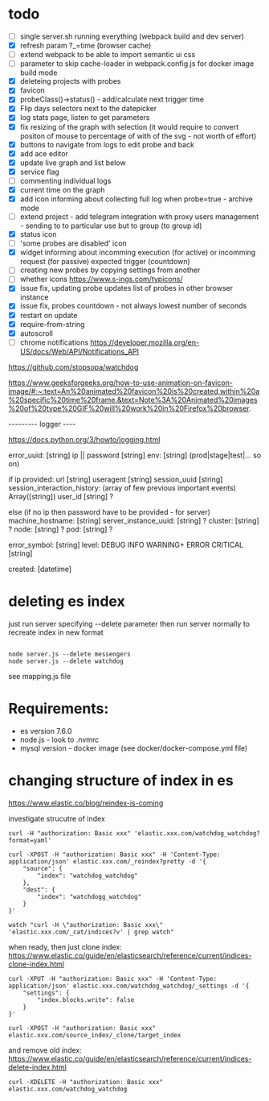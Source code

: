 
# todo

- [ ] single server.sh running everything (webpack build and dev server)
- [x] refresh param ?_=time (browser cache)
- [ ] extend webpack to be able to import semantic ui css
- [ ] parameter to skip cache-loader in webpack.config.js for docker image build mode
- [x] deleteing projects with probes
- [x] favicon
- [x] probeClass()->status() - add/calculate next trigger time
- [x] Flip days selectors next to the datepicker
- [x] log stats page, listen to get parameters
- [x] fix resizing of the graph with selection (it would require to convert positon of mouse to percentage of with of the svg - not worth of effort)
- [x] buttons to navigate from logs to edit probe and back
- [x] add ace editor
- [x] update live graph and list below
- [x] service flag
- [ ] commenting individual logs
- [x] current time on the graph
- [x] add icon informing about collecting full log when probe=true - archive mode
- [ ] extend project - add telegram integration with proxy users management - sending to to particular use but to group (to group id)
- [x] status icon
- [ ] 'some probes are disabled' icon
- [x] widget informing about incomming execution (for active) or incomming request (for passive) expected trigger (countdown)
- [ ] creating new probes by copying settings from another
- [ ] whether icons https://www.s-ings.com/typicons/
- [x] issue fix, updating probe updates list of probes in other browser instance
- [x] issue fix, probes countdown - not always lowest number of seconds
- [x] restart on update
- [x] require-from-string
- [x] autoscroll
- [ ] chrome notifications https://developer.mozilla.org/en-US/docs/Web/API/Notifications_API

https://github.com/stopsopa/watchdog

https://www.geeksforgeeks.org/how-to-use-animation-on-favicon-image/#:~:text=An%20animated%20favicon%20is%20created,within%20a%20specific%20time%20frame.&text=Note%3A%20Animated%20images%20of%20type%20GIF%20will%20work%20in%20Firefox%20browser.

--------- logger ----

https://docs.python.org/3/howto/logging.html


error_uuid: [string]
ip || password [string]
env: [string] (prod|stage|test|... so on)

if ip provided:
    url [string]
    useragent [string]
    session_uuid [string]
    session_interaction_history: (array of few previous important events) Array([string]) 
    user_id [string] ?

else (if no ip then password have to be provided - for server)
    machine_hostname: [string]
    server_instance_uuid: [string] ?
    cluster: [string] ?
    node: [string] ?
    pod: [string] ?

error_symbol: [string] 
level: DEBUG INFO WARNING+ ERROR CRITICAL [string]    

created: [datetime]

# deleting es index

just run server specifying --delete parameter
then run server normally to recreate index in new format

```

node server.js --delete messengers
node server.js --delete watchdog
```

see mapping.js file

# Requirements:

- es version 7.6.0
- node.js - look to .nvmrc
- mysql version - docker image (see docker/docker-compose.yml file)

# changing structure of index in es

https://www.elastic.co/blog/reindex-is-coming
 
investigate strucutre of index

    curl -H "authorization: Basic xxx" 'elastic.xxx.com/watchdog_watchdog?format=yaml'
    
    curl -XPOST -H "authorization: Basic xxx" -H 'Content-Type: application/json' elastic.xxx.com/_reindex?pretty -d '{
        "source": {
            "index": "watchdog_watchdog"
        },
        "dest": {
            "index": "watchdogg_watchdog"
        }
    }'
    
    watch "curl -H \"authorization: Basic xxx\" 'elastic.xxx.com/_cat/indices?v' | grep watch"

when ready, then just clone index:
https://www.elastic.co/guide/en/elasticsearch/reference/current/indices-clone-index.html

    curl -XPUT -H "authorization: Basic xxx" -H 'Content-Type: application/json' elastic.xxx.com/watchdog_watchdog/_settings -d '{
        "settings": {
            "index.blocks.write": false
        }
    }'

    curl -XPOST -H "authorization: Basic xxx" elastic.xxx.com/source_index/_clone/target_index

and remove old index:
https://www.elastic.co/guide/en/elasticsearch/reference/current/indices-delete-index.html

    curl -XDELETE -H "authorization: Basic xxx" elastic.xxx.com/watchdog_watchdog

